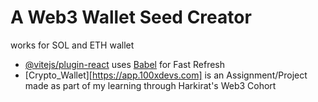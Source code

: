 # A Web3 Wallet Seed Creator

works for SOL and ETH wallet


- [@vitejs/plugin-react](https://github.com/vitejs/vite-plugin-react/blob/main/packages/plugin-react/README.md) uses [Babel](https://babeljs.io/) for Fast Refresh
- [Crypto_Wallet][https://app.100xdevs.com] is an Assignment/Project made as part of my learning through Harkirat's Web3 Cohort
